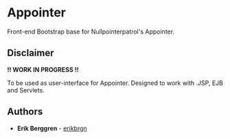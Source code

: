# Appointer
Front-end Bootstrap base for Nullpointerpatrol's Appointer.

## Disclaimer

**!! WORK IN PROGRESS !!**

To be used as user-interface for Appointer. Designed to work with .JSP, EJB and Servlets.

## Authors

* **Erik Berggren**  - [erikbrgn](https://github.com/erikbrgn)

